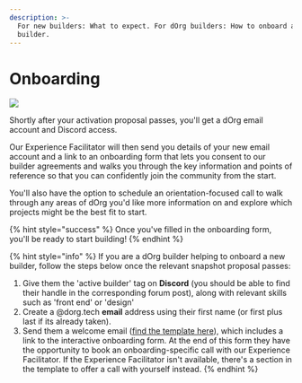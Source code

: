 ```yaml
---
description: >-
  For new builders: What to expect. For dOrg builders: How to onboard a new
  builder.
---
```


# Onboarding

![](https://media4.giphy.com/media/3oEduUtBxr9wzS0DZu/giphy.gif?cid=ecf05e47oo0m24vbyfz5wb19bu7zdoer71xe9ptup4oerddh&rid=giphy.gif&ct=g)

Shortly after your activation proposal passes, you'll get a dOrg email account and Discord access.

Our Experience Facilitator will then send you details of your new email account and a link to an onboarding form that lets you consent to our builder agreements and walks you through the key information and points of reference so that you can confidently join the community from the start.

You'll also have the option to schedule an orientation-focused call to walk through any areas of dOrg you'd like more information on and explore which projects might be the best fit to start.

{% hint style="success" %}
Once you've filled in the onboarding form, you'll be ready to start building!
{% endhint %}

{% hint style="info" %}
If you are a dOrg builder helping to onboard a new builder, follow the steps below once the relevant snapshot proposal passes:

1. Give them the 'active builder' tag on **Discord** \(you should be able to find their handle in the corresponding forum post\), along with relevant skills such as 'front end' or 'design'
2. Create a @dorg.tech **email** address using their first name \(or first plus last if its already taken\).
3. Send them a welcome email \([find the template here](https://forum.dorg.tech/t/onboarding-welcome-email-template/224)\), which includes a link to the interactive onboarding form. At the end of this form they have the opportunity to book an onboarding-specific call with our Experience Facilitator. If the Experience Facilitator isn't available, there's a section in the template to offer a call with yourself instead.
{% endhint %}

